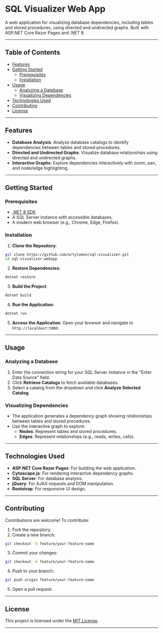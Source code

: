 # SQL Visualizer Web App

A web application for visualizing database dependencies, including tables and stored procedures, using directed and undirected graphs. 
Built with ASP.NET Core Razor Pages and .NET 8.

---

## Table of Contents

- [Features](#features)
- [Getting Started](#getting-started)
  - [Prerequisites](#prerequisites)
  - [Installation](#installation)
- [Usage](#usage)
  - [Analyzing a Database](#analyzing-a-database)
  - [Visualizing Dependencies](#visualizing-dependencies)
- [Technologies Used](#technologies-used)
- [Contributing](#contributing)
- [License](#license)

---

## Features

- **Database Analysis**: Analyze database catalogs to identify dependencies between tables and stored procedures.
- **Directed and Undirected Graphs**: Visualize database relationships using directed and undirected graphs.
- **Interactive Graphs**: Explore dependencies interactively with zoom, pan, and node/edge highlighting.

---

## Getting Started

### Prerequisites

- [.NET 8 SDK](https://dotnet.microsoft.com/download/dotnet/8.0)
- A SQL Server instance with accessible databases.
- A modern web browser (e.g., Chrome, Edge, Firefox).

### Installation

1. **Clone the Repository**:
  ```bash
git clone https://github.com/artylemon/sql-visualizer.git
cd sql-visualizer-webapp
  ```

2. **Restore Dependencies**:
  ```bash
dotnet restore
  ```
3. **Build the Project**:
  ```bash
dotnet build
  ```
4. **Run the Application**:
  ```bash
dotnet run
  ```

5. **Access the Application**:
   Open your browser and navigate to `http://localhost:5000`.

---

## Usage

### Analyzing a Database

1. Enter the connection string for your SQL Server instance in the "Enter Data Source" field.
2. Click **Retrieve Catalogs** to fetch available databases.
3. Select a catalog from the dropdown and click **Analyze Selected Catalog**.

### Visualizing Dependencies

- The application generates a dependency graph showing relationships between tables and stored procedures.
- Use the interactive graph to explore:
  - **Nodes**: Represent tables and stored procedures.
  - **Edges**: Represent relationships (e.g., reads, writes, calls).

---

## Technologies Used

- **ASP.NET Core Razor Pages**: For building the web application.
- **Cytoscape.js**: For rendering interactive dependency graphs.
- **SQL Server**: For database analysis.
- **jQuery**: For AJAX requests and DOM manipulation.
- **Bootstrap**: For responsive UI design.

---

## Contributing

Contributions are welcome! To contribute:

1. Fork the repository.
2. Create a new branch:
  ```bash
git checkout -b feature/your-feature-name
  ```
3. Commit your changes:
  ```bash
git checkout -b feature/your-feature-name
  ```
4. Push to your branch:
  ```bash
git push origin feature/your-feature-name
  ```
5. Open a pull request.

---

## License

This project is licensed under the [MIT License](LICENSE).

---

   

